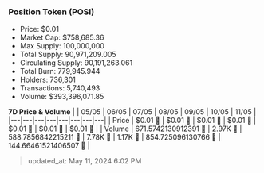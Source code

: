 
  ### Position Token (POSI)
  - Price: $0.01
  - Market Cap: $758,685.36
  - Max Supply: 100,000,000
  - Total Supply: 90,971,209.005
  - Circulating Supply: 90,191,263.061
  - Total Burn: 779,945.944
  - Holders: 736,301
  - Transactions: 5,740,493
  - Volume: $393,396,071.85

  **7D Price & Volume**
  | | 05&#x2F;05 | 06&#x2F;05 | 07&#x2F;05 | 08&#x2F;05 | 09&#x2F;05 | 10&#x2F;05 | 11&#x2F;05 |
  |---|---|---|---|---|---|---|---|
  | Price | $0.01 🚀 | $0.01 🔻 | $0.01 🚀 | $0.01 🚀 | $0.01 🚀 | $0.01 🔻 | $0.01 🔻 |
  | Volume | 671.5742130912391 🔻 | 2.97K 🚀 | 588.7856842215211 🔻 | 7.78K 🚀 | 1.17K 🔻 | 854.725096130766 🔻 | 144.66461521406507 🔻 |

  > updated_at: May 11, 2024 6:02 PM
